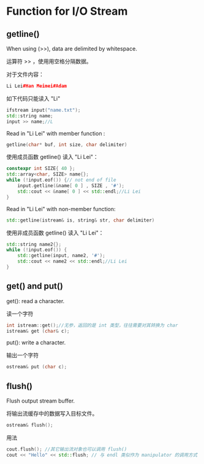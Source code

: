 # Function for I/O Stream

## getline()

When using (>>), data are delimited by whitespace. 

运算符 >> ，使用用空格分隔数据。

对于文件内容：

~~~C++
Li Lei#Han Meimei#Adam
~~~

如下代码只能读入 "Li"

~~~C++
ifstream input("name.txt");
std::string name;
input >> name;//L
~~~

Read in "Li Lei" with member function :

~~~C++
getline(char* buf, int size, char delimiter)
~~~

使用成员函数 getline() 读入 "Li Lei"：

~~~C++
constexpr int SIZE{ 40 };
std::array<char, SIZE> name{};
while (!input.eof()) {// not end of file
	input.getline(&name[ 0 ] , SIZE , '#');
	std::cout << &name[ 0 ] << std::endl;//Li Lei
}
~~~

Read in "Li Lei" with non-member function:

~~~C++
std::getline(istream& is, string& str, char delimiter)
~~~

使用非成员函数 getline() 读入 "Li Lei"：

~~~C++
std::string name2{};
while (!input.eof()) {
	std::getline(input, name2, '#');
	std::cout << name2 << std::endl;//Li Lei
}
~~~

## get() and put() 

get(): read a character.

读一个字符

~~~C++
int istream::get();//无参，返回的是 int 类型，往往需要对其转换为 char
istream& get (char& c);
~~~

put(): write a character.

输出一个字符

~~~C++
ostream& put (char c);
~~~

## flush()

Flush output stream buffer.

将输出流缓存中的数据写入目标文件。

~~~C++
ostream& flush();
~~~

用法

~~~C++
cout.flush(); //其它输出流对象也可以调用 flush()
cout << "Hello" << std::flush; // 与 endl 类似作为 manipulator 的调用方式
~~~
